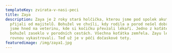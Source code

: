 ```yaml
---
templateKey: zvirata-v-nasi-peci
title: Zaya
description: Zaya je 2 roky stará holčička, kterou jsme pod spolek akutně
  přijali od majitelů. Bohužel ve chvíli, kdy rodila a porod nešel dobře. Jeli
  jsme hned na veterinu, kde si kočičku převzali lékaři. Jedno z koťátek se
  bohužel zaseklo v porodních cestách. Všechna koťátka zemřela. Zayu lékaři
  rovnou vykastrovali. Teď už je v péči dočaskové tety.
featuredimage: /img/zaya1.jpg
---
```

